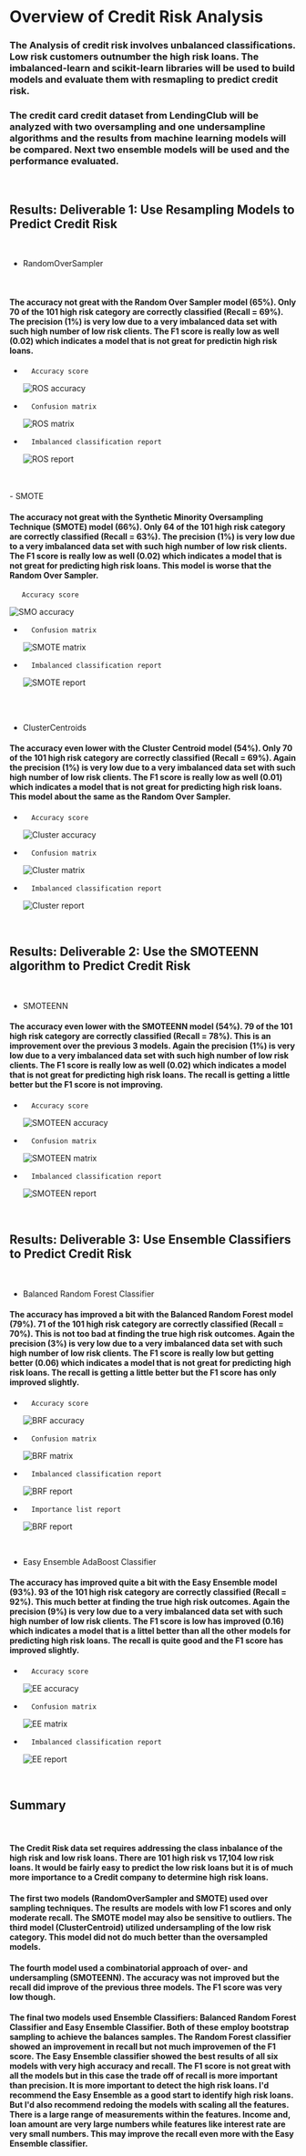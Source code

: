 # Overview of Credit Risk Analysis

### The Analysis of credit risk involves unbalanced classifications. Low risk customers outnumber the high risk loans. The imbalanced-learn and scikit-learn libraries will be used to build models and evaluate them with resmapling to predict credit risk.
### The credit card credit dataset from LendingClub will be analyzed with two oversampling and one undersampline algorithms and the results from machine learning models will be compared. Next two ensemble models will be used and the performance evaluated.

<br/>

## Results: Deliverable 1: Use Resampling Models to Predict Credit Risk 

<br/>

-   RandomOverSampler 
<br/>

#### The accuracy not great with the Random Over Sampler model (65%). Only 70 of the 101 high risk category are correctly classified (Recall = 69%). The precision (1%) is very low due to a very imbalanced data set with such high number of low risk clients. The F1 score is really low as well (0.02) which indicates a model that is not great for predictin high risk loans.
    
-       Accuracy score
    ![ROS accuracy](./Resources/ros_accuracy.png) 

-       Confusion matrix
    ![ROS matrix](./Resources/ros_matrix.png) 

-       Imbalanced classification report
    ![ROS report](./Resources/ros_report.png) 

<br/>
<br/>
-   SMOTE 
  <br/>

#### The accuracy not great with the Synthetic Minority Oversampling Technique (SMOTE) model (66%). Only 64 of the 101 high risk category are correctly classified (Recall = 63%). The precision (1%) is very low due to a very imbalanced data set with such high number of low risk clients. The F1 score is really low as well (0.02) which indicates a model that is not great for predicting high risk loans. This model is worse that the Random Over Sampler.

       Accuracy score
  
  ![SMO accuracy](./Resources/smo_accuracy.png) 

-       Confusion matrix
    ![SMOTE matrix](./Resources/smo_matrix.png) 

-       Imbalanced classification report
    ![SMOTE report](./Resources/smo_report.png) 

<br/>
<br/>

-   ClusterCentroids
    <br/>

#### The accuracy even lower with the Cluster Centroid model (54%). Only 70 of the 101 high risk category are correctly classified (Recall = 69%). Again the precision (1%) is very low due to a very imbalanced data set with such high number of low risk clients. The F1 score is really low as well (0.01) which indicates a model that is not great for predicting high risk loans. This model about the same as the Random Over Sampler.
       
   
-       Accuracy score

    ![Cluster accuracy](./Resources/cc_accuracy.png) 

-       Confusion matrix

    ![Cluster matrix](./Resources/cc_matrix.png) 

-       Imbalanced classification report

    ![Cluster report](./Resources/cc_report.png)

<br/>

## Results: Deliverable 2: Use the SMOTEENN algorithm to Predict Credit Risk

<br/>

-   SMOTEENN 


#### The accuracy even lower with the SMOTEENN model (54%). 79 of the 101 high risk category are correctly classified (Recall = 78%). This is an improvement over the previous 3 models. Again the precision (1%) is very low due to a very imbalanced data set with such high number of low risk clients. The F1 score is really low as well (0.02) which indicates a model that is not great for predicting high risk loans. The recall is getting a little better but the F1 score is not improving. 
       
    
-       Accuracy score
    ![SMOTEEN accuracy](./Resources/teen_accuracy.png) 

-       Confusion matrix
    ![SMOTEEN matrix](./Resources/teen_matrix.png) 

-       Imbalanced classification report
    ![SMOTEEN report](./Resources/teen_report.png) 


<br/>

## Results: Deliverable 3: Use Ensemble Classifiers to Predict Credit Risk

<br/>

-   Balanced Random Forest Classifier 

#### The accuracy has improved a bit with the Balanced Random Forest model (79%). 71 of the 101 high risk category are correctly classified (Recall = 70%). This is not too bad at finding the true high risk outcomes. Again the precision (3%) is very low due to a very imbalanced data set with such high number of low risk clients. The F1 score is really low  but getting better (0.06) which indicates a model that is not great for predicting high risk loans. The recall is getting a little better but the F1 score has only improved slightly. 
       
    
-       Accuracy score
    ![BRF accuracy](./Resources/rf_accuracy.png) 

-       Confusion matrix
    ![BRF matrix](./Resources/rf_matrix.png) 

-       Imbalanced classification report
    ![BRF report](./Resources/rf_report.png) 

-       Importance list report
    ![BRF report](./Resources/rf_import.png) 

<br/>

-   Easy Ensemble AdaBoost Classifier 
    
#### The accuracy has improved quite a bit with the Easy Ensemble model (93%). 93 of the 101 high risk category are correctly classified (Recall = 92%). This much better at finding the true high risk outcomes. Again the precision (9%) is very low due to a very imbalanced data set with such high number of low risk clients. The F1 score is low has improved (0.16) which indicates a model that is a littel better than all the other models for predicting high risk loans. The recall is quite good and the F1 score has improved slightly. 
       
-       Accuracy score
    ![EE accuracy](./Resources/ee_accuracy.png) 

-       Confusion matrix
    ![EE matrix](./Resources/ee_matrix.png) 

-       Imbalanced classification report
    ![EE report](./Resources/ee_report.png) 

<br/>

## Summary

<br/>

#### The Credit Risk data set requires addressing the class inbalance of the high risk and low risk loans. There are 101 high risk vs 17,104 low risk loans. It would be fairly easy to predict the low risk loans but it is of much more importance to a Credit company to determine high risk loans. 

#### The first two models (RandomOverSampler and SMOTE) used over sampling techniques. The results are models with low F1 scores and only moderate recall. The SMOTE model may also be sensitive to outliers. The third model (ClusterCentroid) utilized undersampling of the low risk category. This model did not do much better than the oversampled models.

#### The fourth model used a combinatorial approach of over- and undersampling (SMOTEENN). The accuracy was not improved but the recall did improve of the previous three models. The F1 score was very low though. 


#### The final two models used Ensemble Classifiers: Balanced Random Forest Classifier and Easy Ensemble Classifier. Both of these employ bootstrap sampling to achieve the balances samples. The Random Forest classifier showed an improvement in recall but not much improvemen of the F1 score. The Easy Ensemble classifier showed the best results of all six models with very high accuracy and recall. The F1 score is not great with all the models but in this case the trade off of recall is more important than precision. It is more important to detect the high risk loans. I'd recommend the Easy Ensemble as a good start to identify high risk loans. But I'd also recommend redoing the models with scaling all the features. There is a large range of measurements within the features. Income and, loan amount are very large numbers while features like interest rate are very small numbers. This may improve the recall even more with the Easy Ensemble classifier.